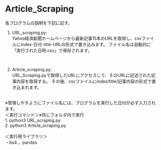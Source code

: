 # Article_Scraping
各プログラムの説明を下記に記す。
<br>
1. URL_scraping.py:<br>
Yahoo経済新聞ホームページから最新記事15本のURLを取得し、csvファイルにindex-日付-title-URLの形式で書き込みます。
ファイル名は自動的に「実行された日時.csv」で保存されます。
<br>

2. Article_scraping.py:<br>
URL_Scraping.pyで取得したURLにアクセスして、そのURLに記述された記事内容を取得する。
その後、csvファイルにindex/title/記事内容の形式で書き込まれます。
<br>
※管理しやすようにファイル名には、プログラムを実行した日付が必ず入力されます。

<br>
＜実行コマンド＞※同じフォルダ内で実行 <br>
1. python3 URL_scraping.py <br>
2. python3 Article_scraping.py <br>

<br>
＜実行用ライブラリ＞<br>
・bs4 ，pandas


